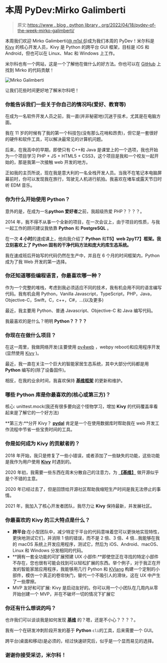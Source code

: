 # 本周 PyDev:Mirko Galimberti

> 原文:[https://www . blog . python library . org/2022/04/18/pydev-of-the-week-mirko-galimberti/](https://www.blog.pythonlibrary.org/2022/04/18/pydev-of-the-week-mirko-galimberti/)

本周我们欢迎 Mirko Galimberti([@ m1sl 6](https://twitter.com/M1sl6))成为我们本周的 PyDev！米尔科是 [Kivy](https://kivy.org/#home) 的核心开发人员，Kivy 是 Python 的跨平台 GUI 框架，目标是 iOS 和 Android，但也可以在 Linux、Mac 和 Windows 上工作。

米尔科也有一个网站，这是一个了解他在做什么的好方法。你也可以在 [GitHub](https://github.com/misl6) 上找到 Mirko 的代码贡献！

![ Mirko Galimberti](../Images/21bd3dded885547d4390404f68117b67.png)

让我们花些时间更好地了解米尔科吧！

### 你能告诉我们一些关于你自己的情况吗(爱好、教育等)

在成为一名软件开发人员之前，我一直(并非秘密地)沉迷于技术，尤其是在电脑方面。

我在 11 岁的时候有了我的第一个科技包(没有那么花哨和昂贵)，但它是一套很好的硬件和软件工具，可以解决最常见的计算机问题。

后来，在我高中的早期，即使只有 C++和 Java 是课堂上的一个选项，我也开始为一个项目学习 PHP + JS + HTML5 + CSS3，这个项目是我和一个校友一起开始的，那是我第一次接触 web 开发的地方。

正如我的主页所说，现在我是意大利的一名全栈开发人员。当我不在笔记本电脑屏幕前时，你可以发现我在旅行，驾驶无人机进行航拍。我喜欢在堵车或露天节日时听 EDM 音乐。

### **你为什么开始使用 Python？**

意外的是，在成为一名**python 爱好者**之前，我超级热爱 PHP？？？？。

2014 年，我不得不从事一个全新的项目，在一次会议上，由于项目的性质，与我一起工作的顾问建议我依靠 **Python** 和 **PostgreSQL** 。

在一次 **4 小时**的速成课上，他向我介绍了 **Python** 和**T5】web 2pyT7】框架。我立刻喜欢上了 **Python** 固有的干净代码方法和庞大的库生态系统。**

我在速成班后开始写的代码仍然在生产中，并且在 6 个月的时间框架内，Python 成为了我 Web 开发的第一选择。

### 你还知道哪些编程语言，你最喜欢哪一种？

作为一个完整的堆栈，考虑到我必须适应不同的技术，我有机会用不同的语言编写代码。我有机会用 Python，Vanilla Javascript，TypeScript，PHP，Java，Objective-C，Swift，C，c++，C#，...(以及更多)

最近，我主要用 Python、普通 Javascript、Objective-C 和 Java 编写代码。

我最喜欢的是什么？明明 **Python？？？？**

### 你现在在做什么项目？

在这一周里，我做网络开发(主要使用 [py4web](https://py4web.com/) ，webpy reboot)和应用程序开发(显然使用 [Kivy](https://kivy.org/) )。

最近，我一直在关注一个巨大的智能家居生态系统，其中大部分代码都是用 **Python** 编写的(除了设备固件)。

相反，在我的业余时间，我喜欢保持 **[基维框架](https://kivy.org/)** 的更新和维护。

### 哪些 Python 库是你最喜欢的(核心或第三方)？

核心: unittest.mock(我还有很多要向这个怪物学习，增加 **Kivy** 的代码覆盖率看起来是了解它的一个好方法)

**第三方:**分开 Kivy？ **[pydal](https://github.com/web2py/pydal)** 肯定是一个在使用数据库时帮助我在 web 开发工作流程中节省一些宝贵时间的工具。

### 你是如何成为 Kivy 的贡献者的？

2018 年开始，我只是修复了一些小错误，或者添加了一些缺失的功能，这些功能是我作为用户使用 **[Kivy](https://kivy.org/)** 时遇到的。

2020 年初，我需要一些东西在周末分散自己的注意力，为 **[【基维】](https://kivy.org/)** 做开源似乎是个不错的主意。

2020 年已经过去了，但是回馈给开源社区帮助我缩短生产时间是我无法停止的事情。

2021 年，我加入了核心开发者团队，我尽力让 **Kivy** 保持最新，并发展社区。

### **你最喜欢的 Kivy 的三大特点是什么？**

*   **跨平台**:在小型团队中，减少特定于平台的代码意味着您可以更快地实现特性，更快地测试它们，并消除 1 倍的错误，而不是 2 倍、3 倍、4 倍...我能够在我的 macOS 系统上开发应用程序，测试它，然后为 iOS、Android、macOS、Linux 和 Windows 分发相同的代码。
*   **拥有一套全功能的可扩展预建 UIX 小部件:**即使您正在寻找的特定小部件不存在，您也很有可能会找到可以轻松扩展的东西。举个例子，对于我正在开发的智能家居应用程序，我能够用几行 Python 和 [KVlang](https://kivy.org/doc/stable/guide/lang.html) 构建一个定制的小部件，模仿一个真正的卷帘快门，替代一个不吸引人的滑块，这在 UX 中产生了一些摩擦。
*   MVP 友好和可扩展: Kivy 是启动友好的。你可以用一个小团队在几周内从零开始创建一个 MVP，并在不破坏一切的情况下扩展它

### 你还有什么想说的吗？

也许我们可以谈谈我是如何发现 **[基维](https://kivy.org/)** 的？嗯，还是不小心？？？？。

我有一个在研发冲刺阶段开发的基于 **Python** `cli`的工具，后来需要一个 GUI。

跨平台(桌面和移动)是必须的，经过快速研究后，似乎是一个显而易见的选择。

### 谢谢你接受采访，米尔科！